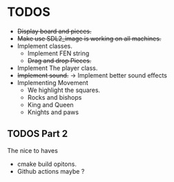 # TODOS
  * ~~Display board and pieces.~~
  * ~~Make use SDL2\_image is working on all machines.~~
* Implement classes.
  * Implement FEN string
  * ~~Drag and drop Pieces.~~
* Implement The player class.
* ~~Implement sound.~~ -> Implement better sound effects
* Implementing Movement
  * We highlight the squares.
  * Rocks and bishops
  * King and Queen
  * Knights and paws

## TODOS Part 2
The nice to haves
* cmake build opitons.
* Github actions maybe ? 
